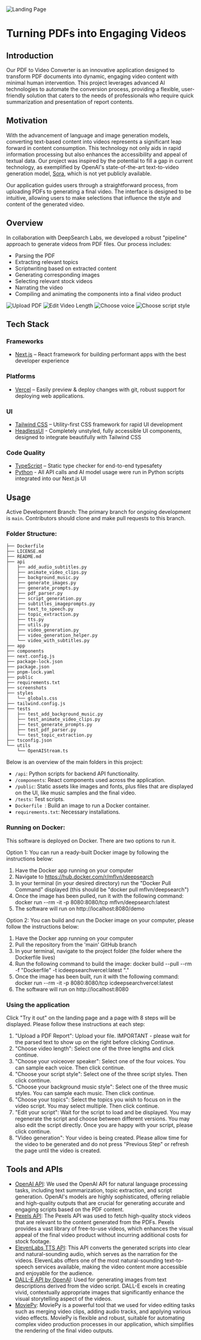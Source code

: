 

![Landing Page](https://github.com/mflvn/IC_DeepSearch_Vercel/assets/23427834/7ce6b556-ac6c-456e-95e3-a7e7730bad79)


# Turning PDFs into Engaging Videos

## Introduction

Our PDF to Video Converter is an innovative application designed to transform PDF documents into dynamic, engaging video content with minimal human intervention. This project leverages advanced AI technologies to automate the conversion process, providing a flexible, user-friendly solution that caters to the needs of professionals who require quick summarization and presentation of report contents.


## Motivation
With the advancement of language and image generation models, converting text-based content into videos represents a significant leap forward in content consumption. This technology not only aids in rapid information processing but also enhances the accessibility and appeal of textual data. Our project was inspired by the potential to fill a gap in current technology, as exemplified by OpenAI's state-of-the-art text-to-video generation model, [Sora](https://openai.com/sora), which is not yet publicly available.

Our application guides users through a straightforward process, from uploading PDFs to generating a final video. The interface is designed to be intuitive, allowing users to make selections that influence the style and content of the generated video.

## Overview

In collaboration with DeepSearch Labs, we developed a robust "pipeline" approach to generate videos from PDF files. Our process includes:

- Parsing the PDF
- Extracting relevant topics
- Scriptwriting based on extracted content
- Generating corresponding images
- Selecting relevant stock videos
- Narrating the video
- Compiling and animating the components into a final video product

![Upload PDF](https://github.com/mflvn/IC_DeepSearch_Vercel/assets/23427834/c2cc59c4-341b-4885-8161-95f4e048b68e)
![Edit Video Length](https://github.com/mflvn/IC_DeepSearch_Vercel/assets/23427834/198297f0-0f95-4e7a-bee8-f03921b840d1)
![Choose voice](https://github.com/mflvn/IC_DeepSearch_Vercel/assets/23427834/ef815b80-bf1c-447a-889a-e6eaa549feb1)
![Choose script style](https://github.com/mflvn/IC_DeepSearch_Vercel/assets/23427834/f77a2753-2550-4731-8f43-39a3c8c207c9)

## Tech Stack

### Frameworks

- [Next.js](https://nextjs.org/) – React framework for building performant apps with the best developer experience

### Platforms

- [Vercel](https://vercel.com/) – Easily preview & deploy changes with git, robust support for deploying web applications.

### UI

- [Tailwind CSS](https://tailwindcss.com/) – Utility-first CSS framework for rapid UI development
- [HeadlessUI](https://headlessui.com/) - Completely unstyled, fully accessible UI components, designed to integrate beautifully with Tailwind CSS

### Code Quality

- [TypeScript](https://www.typescriptlang.org/) – Static type checker for end-to-end typesafety
- [Python](https://www.python.org/) - All API calls and AI model usage were run in Python scripts integrated into our Next.js UI

## Usage

Active Development Branch: The primary branch for ongoing development is `main`. Contributors should clone and make pull requests to this branch.

### Folder Structure:
```
├── Dockerfile
├── LICENSE.md
├── README.md
├── api
│   ├── add_audio_subtitles.py
│   ├── animate_video_clips.py
│   ├── background_music.py
│   ├── generate_images.py
│   ├── generate_prompts.py
│   ├── pdf_parser.py
│   ├── script_generation.py
│   ├── subtitles_imageprompts.py
│   ├── text_to_speech.py
│   ├── topic_extraction.py
│   ├── tts.py
│   ├── utils.py
│   ├── video_generation.py
│   ├── video_generation_helper.py
│   └── video_with_subtitles.py
├── app
├── components
├── next.config.js
├── package-lock.json
├── package.json
├── pnpm-lock.yaml
├── public
├── requirements.txt
├── screenshots
├── styles
│   └── globals.css
├── tailwind.config.js
├── tests
│   ├── test_add_background_music.py
│   ├── test_animate_video_clips.py
│   ├── test_generate_prompts.py
│   ├── test_pdf_parser.py
│   └── test_topic_extraction.py
├── tsconfig.json
└── utils
    └── OpenAIStream.ts
```
Below is an overview of the main folders in this project:

- `/api`: Python scripts for backend API functionality.
- `/components`: React components used across the application.
- `/public`: Static assets like images and fonts, plus files that are displayed on the UI, like music samples and the final video.
- `/tests`: Test scripts.
- `Dockerfile `: Build an image to run a Docker container.
- `requirements.txt`: Necessary installations.

### Running on Docker: 

This software is deployed on Docker. There are two options to run it.

Option 1: You can run a ready-built Docker image by following the instructions below: 
1. Have the Docker app running on your computer
2. Navigate to https://hub.docker.com/r/mflvn/deepsearch
3. In your terminal (in your desired directory) run the "Docker Pull Command" displayed (this should be "docker pull mflvn/deepsearch")
4. Once the image has been pulled, run it with the following command: docker run --rm -it -p 8080:8080/tcp mflvn/deepsearch:latest
5. The software will run on http://localhost:8080/demo

Option 2: You can build and run the Docker image on your computer, please follow the instructions below:
1. Have the Docker app running on your computer
2. Pull the repository from the 'main' GitHub branch
3. In your terminal, navigate to the project folder (the folder where the Dockerfile lives)
4. Run the following command to build the image: docker build --pull --rm -f "Dockerfile" -t icdeepsearchvercel:latest "."
5. Once the image has been built, run it with the following command: docker run --rm -it -p 8080:8080/tcp icdeepsearchvercel:latest
6. The software will run on http://localhost:8080

### Using the application

Click "Try it out" on the landing page and a page with 8 steps will be displayed. Please follow these instructions at each step:

1. "Upload a PDF Report": Upload your file. IMPORTANT - please wait for the parsed text to show up on the right before clicking Continue.
2. "Choose video length": Select one of the three lengths and click continue.
3. "Choose your voiceover speaker": Select one of the four voices. You can sample each voice. Then click continue.
4. "Choose your script style": Select one of the three script styles. Then click continue.
5. "Choose your background music style": Select one of the three music styles. You can sample each music. Then click continue.
6. "Choose your topics": Select the topics you wish to focus on in the video script. You may select multiple. Then click continue.
7. "Edit your script": Wait for the script to load and be displayed. You may regenerate the script and choose between different versions. You may also edit the script directly. Once you are happy with your script, please click continue.
8. "Video generation": Your video is being created. Please allow time for the video to be generated and do not press "Previous Step" or refresh the page until the video is created.

## Tools and APIs
- [OpenAI API](https://platform.openai.com/docs/guides/text-generation): We used the OpenAI API for natural language processing tasks, including text summarization, topic extraction, and script generation. OpenAI's models are highly sophisticated, offering reliable and high-quality outputs that are crucial for generating accurate and engaging scripts based on the PDF content.
- [Pexels API](https://www.pexels.com/api/): The Pexels API was used to fetch high-quality stock videos that are relevant to the content generated from the PDFs. Pexels provides a vast library of free-to-use videos, which enhances the visual appeal of the final video product without incurring additional costs for stock footage.
- [ElevenLabs TTS API](https://elevenlabs.io/docs/api-reference/getting-started): This API converts the generated scripts into clear and natural-sounding audio, which serves as the narration for the videos. ElevenLabs offers one of the most natural-sounding text-to-speech services available, making the video content more accessible and enjoyable for the audience.
- [DALL-E API by OpenAI](https://platform.openai.com/docs/guides/images/image-generation): Used for generating images from text descriptions derived from the video script. DALL-E excels in creating vivid, contextually appropriate images that significantly enhance the visual storytelling aspect of the videos.
- [MoviePy](https://pypi.org/project/moviepy/): MoviePy is a powerful tool that we used for video editing tasks such as merging video clips, adding audio tracks, and applying various video effects. MoviePy is flexible and robust, suitable for automating complex video production processes in our application, which simplifies the rendering of the final video outputs.